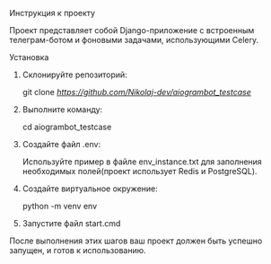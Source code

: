 Инструкция к проекту

Проект представляет собой Django-приложение с встроенным телеграм-ботом и фоновыми задачами, использующими Celery.

Установка

1. Склонируйте репозиторий:

   git clone *https://github.com/Nikolaj-dev/aiogrambot_testcase*

2. Выполните команду:

   cd aiogrambot_testcase

3. Создайте файл .env:

   Используйте пример в файле env_instance.txt для заполнения необходимых полей(проект использует Redis и PostgreSQL).

4. Создайте виртуальное окружение:

   python -m venv env

5. Запустите файл start.cmd

После выполнения этих шагов ваш проект должен быть успешно запущен, и готов к использованию.
